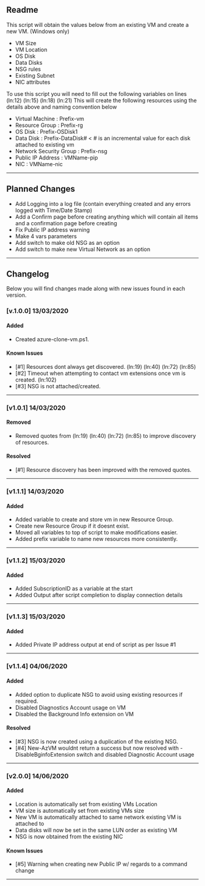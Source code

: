 ## Readme
This script will obtain the values below from an existing VM and create a new VM. (Windows only)
- VM Size
- VM Location
- OS Disk
- Data Disks
- NSG rules
- Existing Subnet
- NIC attributes

To use this script you will need to fill out the following variables on lines (ln:12) (ln:15) (ln:18) (ln:21)
This will create the following resources using the details above and naming convention below
- Virtual Machine         : Prefix-vm
- Resource Group          : Prefix-rg
- OS Disk                 : Prefix-OSDisk1
- Data Disk               : Prefix-DataDisk# < # is an incremental value for each disk attached to existing vm
- Network Security Group  : Prefix-nsg
- Public IP Address       : VMName-pip
- NIC                     : VMName-nic

---

## Planned Changes
- Add Logging into a log file (contain everything created and any errors logged with Time/Date Stamp)
- Add a Confirm page before creating anything which will contain all items and a confirmation page before creating
- Fix Public IP address warning
- Make 4 vars parameters
- Add switch to make old NSG as an option
- Add switch to make new Virtual Network as an option

---

## Changelog
Below you will find changes made along with new issues found in each version.

### [v.1.0.0] 13/03/2020
#### Added
- Created azure-clone-vm.ps1.

#### Known Issues
- [#1] Resources dont always get discovered. (ln:19) (ln:40) (ln:72) (ln:85)
- [#2] Timeout when attempting to contact vm extensions once vm is created. (ln:102)
- [#3] NSG is not attached/created.

---

### [v1.0.1] 14/03/2020
#### Removed
- Removed quotes from (ln:19) (ln:40) (ln:72) (ln:85) to improve discovery of resources.

#### Resolved
- [#1] Resource discovery has been improved with the removed quotes.

---

### [v1.1.1] 14/03/2020
#### Added
- Added variable to create and store vm in new Resource Group.
- Create new Resource Group if it doesnt exist.
- Moved all variables to top of script to make modifications easier.
- Added prefix variable to name new resources more consistently.

---

### [v1.1.2] 15/03/2020
#### Added
- Added SubscriptionID as a variable at the start
- Added Output after script completion to display connection details

---

### [v1.1.3] 15/03/2020
#### Added
- Added Private IP address output at end of script as per Issue #1

---

### [v1.1.4] 04/06/2020
#### Added
- Added option to duplicate NSG to avoid using existing resources if required.
- Disabled Diagnostics Account usage on VM
- Disabled the Background Info extension on VM

#### Resolved
- [#3] NSG is now created using a duplication of the existing NSG.
- [#4] New-AzVM wouldnt return a success but now resolved with -DisableBginfoExtension switch and disabled Diagnostic Account usage

---

### [v2.0.0] 14/06/2020
#### Added
- Location is automatically set from existing VMs Location
- VM size is automatically set from existing VMs size
- New VM is automatically attached to same network existing VM is attached to
- Data disks will now be set in the same LUN order as existing VM
- NSG is now obtained from the existing NIC

#### Known Issues
- [#5] Warning when creating new Public IP w/ regards to a command change

---